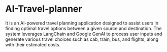 # AI-Travel-planner
It is an AI-powered travel planning application designed to assist users in finding optimal travel options between a given source and destination. The system leverages LangChain and Google GenAI to process user inputs and generate various travel choices such as cab, train, bus, and flights, along with their estimated costs.
